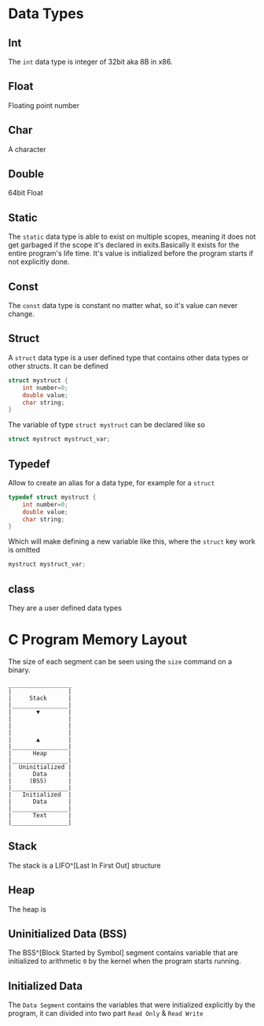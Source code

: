 

# Data Types

## Int

The `int` data type is integer of 32bit aka 8B in x86.

## Float

Floating point number

## Char

A character

## Double

64bit Float

## Static

The `static` data type is able to exist on multiple scopes, meaning it does not get garbaged if the scope it's declared in exits.Basically it exists for the entire program's life time. It's value is initialized before the program starts if not explicitly done.

## Const

The `const` data type is constant no matter what, so it's value can never change.

## Struct

A `struct` data type is a user defined type that contains other data types or other structs. It can be defined

```c
struct mystruct {
    int number=0;
    double value;
    char string;
}
```

The variable of type `struct mystruct` can be declared like so

```c
struct mystruct mystruct_var;
```

## Typedef

Allow to create an alias for a data type, for example for a `struct`

```c
typedef struct mystruct {
    int number=0;
    double value;
    char string;
}
```

Which will make defining a new variable like this, where the `struct` key work is omitted

```c
mystruct mystruct_var;
```


## class

They are a user defined data types


# C Program Memory Layout

The size of each segment can be seen using the `size` command on a binary.

```
__________________
|                |
|     Stack      |
|________________|
|       ▼        |
|                |
|                |
|                |
|       ▲        |
|________________|
|      Heap      |
|________________|
|  Uninitialized |
|      Data      |
|     (BSS)      |
|________________|
|   Initialized  |
|      Data      |
|________________|
|      Text      |
|________________|
```

## Stack

The stack is a LIFO^[Last In First Out] structure

## Heap

The heap is

## Uninitialized Data (BSS)

The BSS^[Block Started by Symbol] segment contains variable that are initialized to arithmetic `0` by the kernel when the program starts running.

## Initialized Data

The `Data Segment` contains the variables that were initialized explicitly by the program, it can divided into two part `Read Only` & `Read Write`
